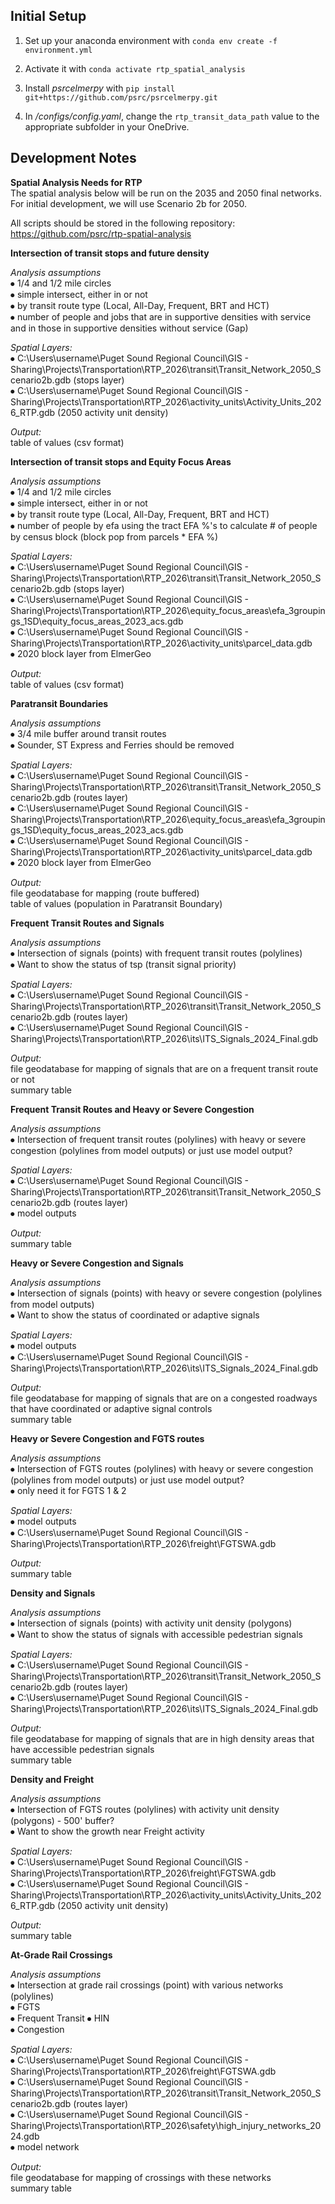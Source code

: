 ## Initial Setup
1. Set up your anaconda environment with `conda env create -f environment.yml`

1. Activate it with `conda activate rtp_spatial_analysis`

1. Install _psrcelmerpy_ with `pip install git+https://github.com/psrc/psrcelmerpy.git`

1. In _/configs/config.yaml_, change the `rtp_transit_data_path` value to the appropriate subfolder in your OneDrive.

## Development Notes
**Spatial Analysis Needs for RTP**  
The spatial analysis below will be run on the 2035 and 2050 final networks. For initial development, we will use Scenario 2b for 2050.

All scripts should be stored in the following repository: https://github.com/psrc/rtp-spatial-analysis

**Intersection of transit stops and future density**

*Analysis assumptions*  
⦁	1/4 and 1/2 mile circles  
⦁	simple intersect, either in or not  
⦁	by transit route type (Local, All-Day, Frequent, BRT and HCT)  
⦁	number of people and jobs that are in supportive densities with service and in those in supportive densities without service (Gap)  

*Spatial Layers:*  
⦁	C:\Users\username\Puget Sound Regional Council\GIS - Sharing\Projects\Transportation\RTP_2026\transit\Transit_Network_2050_Scenario2b.gdb (stops layer)  
⦁	C:\Users\username\Puget Sound Regional Council\GIS - Sharing\Projects\Transportation\RTP_2026\activity_units\Activity_Units_2026_RTP.gdb (2050 activity unit density)  

*Output:*  
table of values (csv format)  

**Intersection of transit stops and Equity Focus Areas**  

*Analysis assumptions*  
⦁	1/4 and 1/2 mile circles  
⦁	simple intersect, either in or not  
⦁	by transit route type (Local, All-Day, Frequent, BRT and HCT)  
⦁	number of people by efa using the tract EFA %'s to calculate # of people by census block (block pop from parcels * EFA %)  

*Spatial Layers:*  
⦁	C:\Users\username\Puget Sound Regional Council\GIS - Sharing\Projects\Transportation\RTP_2026\transit\Transit_Network_2050_Scenario2b.gdb (stops layer)  
⦁	C:\Users\username\Puget Sound Regional Council\GIS - Sharing\Projects\Transportation\RTP_2026\equity_focus_areas\efa_3groupings_1SD\equity_focus_areas_2023_acs.gdb  
⦁	C:\Users\username\Puget Sound Regional Council\GIS - Sharing\Projects\Transportation\RTP_2026\activity_units\parcel_data.gdb  
⦁	2020 block layer from ElmerGeo  

*Output:*  
table of values (csv format)

**Paratransit Boundaries**

*Analysis assumptions*  
⦁	3/4 mile buffer around transit routes  
⦁	Sounder, ST Express and Ferries should be removed  

*Spatial Layers:*  
⦁	C:\Users\username\Puget Sound Regional Council\GIS - Sharing\Projects\Transportation\RTP_2026\transit\Transit_Network_2050_Scenario2b.gdb (routes layer)  
⦁	C:\Users\username\Puget Sound Regional Council\GIS - Sharing\Projects\Transportation\RTP_2026\equity_focus_areas\efa_3groupings_1SD\equity_focus_areas_2023_acs.gdb  
⦁	C:\Users\username\Puget Sound Regional Council\GIS - Sharing\Projects\Transportation\RTP_2026\activity_units\parcel_data.gdb  
⦁	2020 block layer from ElmerGeo  

*Output:*  
file geodatabase for mapping (route buffered)  
table of values (population in Paratransit Boundary)  

**Frequent Transit Routes and Signals**  

*Analysis assumptions*  
⦁	Intersection of signals (points) with frequent transit routes (polylines)  
⦁	Want to show the status of tsp (transit signal priority)  

*Spatial Layers:*  
⦁	C:\Users\username\Puget Sound Regional Council\GIS - Sharing\Projects\Transportation\RTP_2026\transit\Transit_Network_2050_Scenario2b.gdb (routes layer)  
⦁	C:\Users\username\Puget Sound Regional Council\GIS - Sharing\Projects\Transportation\RTP_2026\its\ITS_Signals_2024_Final.gdb  

*Output:*  
file geodatabase for mapping of signals that are on a frequent transit route or not  
summary table  

**Frequent Transit Routes and Heavy or Severe Congestion** 

*Analysis assumptions*  
⦁	Intersection of frequent transit routes (polylines) with heavy or severe congestion (polylines from model outputs) or just use model output?  

*Spatial Layers:*  
⦁	C:\Users\username\Puget Sound Regional Council\GIS - Sharing\Projects\Transportation\RTP_2026\transit\Transit_Network_2050_Scenario2b.gdb (routes layer)  
⦁	model outputs  

*Output:*  
summary table  

**Heavy or Severe Congestion and Signals**  

*Analysis assumptions*  
⦁	Intersection of signals (points) with heavy or severe congestion (polylines from model outputs)  
⦁	Want to show the status of coordinated or adaptive signals  

*Spatial Layers:*  
⦁	model outputs  
⦁	C:\Users\username\Puget Sound Regional Council\GIS - Sharing\Projects\Transportation\RTP_2026\its\ITS_Signals_2024_Final.gdb  

*Output:*  
file geodatabase for mapping of signals that are on a congested roadways that have coordinated or adaptive signal controls  
summary table  

**Heavy or Severe Congestion and FGTS routes**  

*Analysis assumptions*  
⦁	Intersection of FGTS routes (polylines) with heavy or severe congestion (polylines from model outputs) or just use model output?  
⦁	only need it for FGTS 1 & 2  

*Spatial Layers:*  
⦁	model outputs  
⦁	C:\Users\username\Puget Sound Regional Council\GIS - Sharing\Projects\Transportation\RTP_2026\freight\FGTSWA.gdb  

*Output:*  
summary table  

**Density and Signals**  

*Analysis assumptions*  
⦁	Intersection of signals (points) with activity unit density (polygons)  
⦁	Want to show the status of signals with accessible pedestrian signals  

*Spatial Layers:*  
⦁	C:\Users\username\Puget Sound Regional Council\GIS - Sharing\Projects\Transportation\RTP_2026\transit\Transit_Network_2050_Scenario2b.gdb (routes layer)  
⦁	C:\Users\username\Puget Sound Regional Council\GIS - Sharing\Projects\Transportation\RTP_2026\its\ITS_Signals_2024_Final.gdb  

*Output:*  
file geodatabase for mapping of signals that are in high density areas that have accessible pedestrian signals  
summary table  

**Density and Freight**  

*Analysis assumptions*  
⦁	Intersection of FGTS routes (polylines) with activity unit density (polygons) - 500' buffer?  
⦁	Want to show the growth near Freight activity  

*Spatial Layers:*  
⦁	C:\Users\username\Puget Sound Regional Council\GIS - Sharing\Projects\Transportation\RTP_2026\freight\FGTSWA.gdb  
⦁	C:\Users\username\Puget Sound Regional Council\GIS - Sharing\Projects\Transportation\RTP_2026\activity_units\Activity_Units_2026_RTP.gdb (2050 activity unit density)  

*Output:*  
summary table  

**At-Grade Rail Crossings**  

*Analysis assumptions*  
⦁	Intersection at grade rail crossings (point) with various networks (polylines)  
⦁	FGTS  
⦁	Frequent Transit 
⦁	HIN  
⦁	Congestion  

*Spatial Layers:*  
⦁	C:\Users\username\Puget Sound Regional Council\GIS - Sharing\Projects\Transportation\RTP_2026\freight\FGTSWA.gdb  
⦁	C:\Users\username\Puget Sound Regional Council\GIS - Sharing\Projects\Transportation\RTP_2026\transit\Transit_Network_2050_Scenario2b.gdb (routes layer)  
⦁	C:\Users\username\Puget Sound Regional Council\GIS - Sharing\Projects\Transportation\RTP_2026\safety\high_injury_networks_2024.gdb  
⦁	model network  

*Output:*  
file geodatabase for mapping of crossings with these networks  
summary table  
